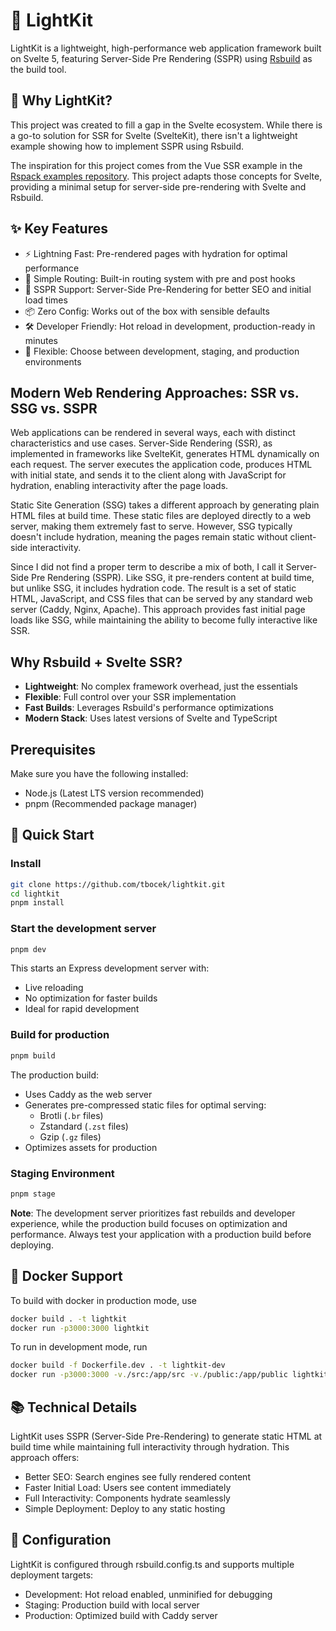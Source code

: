 # 🚀 LightKit

LightKit is a lightweight, high-performance web application framework built on Svelte 5, featuring Server-Side Pre Rendering (SSPR) using [Rsbuild](https://rsbuild.dev/) as the build tool.

## 🌟 Why LightKit?
This project was created to fill a gap in the Svelte ecosystem. While there is a go-to solution for SSR for Svelte (SvelteKit), there isn't a lightweight example showing how to implement SSPR using Rsbuild.

The inspiration for this project comes from the Vue SSR example in the [Rspack examples repository](https://github.com/rspack-contrib/rspack-examples/blob/main/rsbuild/ssr-express/prod-server.mjs). This project adapts those concepts for Svelte, providing a minimal setup for server-side pre-rendering with Svelte and Rsbuild.

## ✨ Key Features
 * ⚡️ Lightning Fast: Pre-rendered pages with hydration for optimal performance
 * 🎯 Simple Routing: Built-in routing system with pre and post hooks
 * 🔄 SSPR Support: Server-Side Pre-Rendering for better SEO and initial load times
 * 📦 Zero Config: Works out of the box with sensible defaults
 * 🛠️ Developer Friendly: Hot reload in development, production-ready in minutes
 * 🔧 Flexible: Choose between development, staging, and production environments

## Modern Web Rendering Approaches: SSR vs. SSG vs. SSPR

Web applications can be rendered in several ways, each with distinct characteristics and use cases. Server-Side Rendering (SSR), as implemented in frameworks like SvelteKit, generates HTML dynamically on each request. The server executes the application code, produces HTML with initial state, and sends it to the client along with JavaScript for hydration, enabling interactivity after the page loads.

Static Site Generation (SSG) takes a different approach by generating plain HTML files at build time. These static files are deployed directly to a web server, making them extremely fast to serve. However, SSG typically doesn't include hydration, meaning the pages remain static without client-side interactivity.

Since I did not find a proper term to describe a mix of both, I call it Server-Side Pre Rendering (SSPR). Like SSG, it pre-renders content at build time, but unlike SSG, it includes hydration code. The result is a set of static HTML, JavaScript, and CSS files that can be served by any standard web server (Caddy, Nginx, Apache). This approach provides fast initial page loads like SSG, while maintaining the ability to become fully interactive like SSR.

## Why Rsbuild + Svelte SSR?

- **Lightweight**: No complex framework overhead, just the essentials
- **Flexible**: Full control over your SSR implementation
- **Fast Builds**: Leverages Rsbuild's performance optimizations
- **Modern Stack**: Uses latest versions of Svelte and TypeScript

## Prerequisites

Make sure you have the following installed:
- Node.js (Latest LTS version recommended)
- pnpm (Recommended package manager)

## 🚦 Quick Start

### Install
```bash
git clone https://github.com/tbocek/lightkit.git
cd lightkit
pnpm install
```

### Start the development server
```bash
pnpm dev
```
This starts an Express development server with:
- Live reloading
- No optimization for faster builds
- Ideal for rapid development

### Build for production
```bash
pnpm build
```
The production build:
- Uses Caddy as the web server
- Generates pre-compressed static files for optimal serving:
    - Brotli (`.br` files)
    - Zstandard (`.zst` files)
    - Gzip (`.gz` files)
- Optimizes assets for production

### Staging Environment
```bash
pnpm stage
```

**Note**: The development server prioritizes fast rebuilds and developer experience, while the production build focuses on optimization and performance. Always test your application with a production build before deploying.

## 🐳 Docker Support

To build with docker in production mode, use

```bash
docker build . -t lightkit
docker run -p3000:3000 lightkit
```

To run in development mode, run

```bash
docker build -f Dockerfile.dev . -t lightkit-dev
docker run -p3000:3000 -v./src:/app/src -v./public:/app/public lightkit-dev
```

## 📚 Technical Details
LightKit uses SSPR (Server-Side Pre-Rendering) to generate static HTML at build time while maintaining full interactivity through hydration. This approach offers:

 * Better SEO: Search engines see fully rendered content
 * Faster Initial Load: Users see content immediately
 * Full Interactivity: Components hydrate seamlessly
 * Simple Deployment: Deploy to any static hosting

## 🔧 Configuration
LightKit is configured through rsbuild.config.ts and supports multiple deployment targets:

 * Development: Hot reload enabled, unminified for debugging
 * Staging: Production build with local server
 * Production: Optimized build with Caddy server
